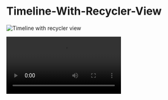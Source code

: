 # Timeline-With-Recycler-View

![Timeline with recycler view](https://raw.githubusercontent.com/mayursojitra/Timeline-With-Recycler-View/master/Screenshots/screenshot-1.jpeg)

![Timeline with recycler view video demo](https://raw.githubusercontent.com/mayursojitra/Timeline-With-Recycler-View/master/Screenshots/demo-video.mp4)